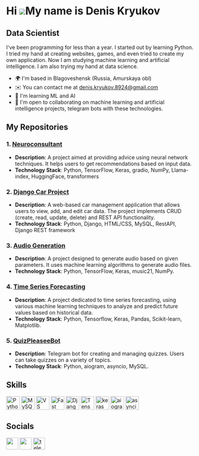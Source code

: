 Hi ![](https://user-images.githubusercontent.com/18350557/176309783-0785949b-9127-417c-8b55-ab5a4333674e.gif)My name is Denis Kryukov
=====================================================================================================================================

Data Scientist
--------------

I've been programming for less than a year. I started out by learning Python. I tried my hand at creating websites, games, and even tried to create my own application. Now I am studying machine learning and artificial intelligence. I am also trying my hand at data science.

* 🌍  I'm based in Blagoveshensk (Russia, Amurskaya obl)
* ✉️  You can contact me at [denis.kryukov.8924@gmail.com](mailto:denis.kryukov.8924@gmail.com)
* 🧠  I'm learning ML and AI
* 🤝  I'm open to collaborating on machine learning and artificial intelligence projects, telegram bots with these technologies.

## My Repositories

### 1. [Neuroconsultant](https://github.com/Davenzy/neuroconsultant)
- **Description**: A project aimed at providing advice using neural network techniques. It helps users to get recommendations based on input data.
- **Technology Stack**: Python, TensorFlow, Keras, gradio, NumPy, Llama-index, HuggingFace, transformers

### 2. [Django Car Project](https://github.com/Davenzy/django_car_project)
- **Description**: A web-based car management application that allows users to view, add, and edit car data. The project implements CRUD (create, read, update, delete) and REST API functionality.
- **Technology Stack**: Python, Django, HTML/CSS, MySQL, RestAPI, Django REST framework

### 3. [Audio Generation](https://github.com/Davenzy/audio_generation)
- **Description**: A project designed to generate audio based on given parameters. It uses machine learning algorithms to generate audio files.
- **Technology Stack**: Python, TensorFlow, Keras, music21, NumPy.

### 4. [Time Series Forecasting](https://github.com/Davenzy/time_series_forecasting)
- **Description**: A project dedicated to time series forecasting, using various machine learning techniques to analyze and predict future values based on historical data.
- **Technology Stack**: Python, Tensorflow, Keras, Pandas, Scikit-learn, Matplotlib.

### 5. [QuizPleaseeBot](https://github.com/Davenzy/QuizPleaseeBot)
- **Description**: Telegram bot for creating and managing quizzes. Users can take quizzes on a variety of topics.
- **Technology Stack**: Python, aiogram, asyncio, MySQL.

## Skills

<p align="left">
  <a href="https://www.python.org/" target="_blank" rel="noreferrer"><img src="https://raw.githubusercontent.com/danielcranney/readme-generator/main/public/icons/skills/python-colored.svg" width="36" height="36" alt="Python" /></a>
  <a href="https://www.mysql.com/" target="_blank" rel="noreferrer"><img src="https://raw.githubusercontent.com/danielcranney/readme-generator/main/public/icons/skills/mysql-colored.svg" width="36" height="36" alt="MySQL" /></a>
  <a href="https://code.visualstudio.com/" target="_blank" rel="noreferrer"><img src="https://raw.githubusercontent.com/danielcranney/readme-generator/main/public/icons/skills/visualstudiocode.svg" width="36" height="36" alt="VS Code" /></a>
  <a href="https://fastapi.tiangolo.com/" target="_blank" rel="noreferrer"><img src="https://raw.githubusercontent.com/danielcranney/readme-generator/main/public/icons/skills/fastapi-colored.svg" width="36" height="36" alt="Fast API" /></a>
  <a href="https://www.djangoproject.com/" target="_blank" rel="noreferrer"><img src="https://raw.githubusercontent.com/danielcranney/readme-generator/main/public/icons/skills/django-colored.svg" width="36" height="36" alt="Django" /></a>
  <a href="https://www.tensorflow.org/" target="_blank" rel="noreferrer"><img src="https://raw.githubusercontent.com/danielcranney/readme-generator/main/public/icons/skills/tensorflow-colored.svg" width="36" height="36" alt="TensorFlow" /></a>
  <a href="https://keras.io/" target="_blank" rel="noreferrer"><img src="https://img.icons8.com/material-outlined/24/keras.png" width="36" height="36" alt="keras"/></a>
  <a href="https://aiogram.dev/" target="_blank" rel="noreferrer"><img src="https://img.icons8.com/color/48/telegram-app--v1.png" width="36" height="36" alt="aiogram"/></a>
  <a href="https://pypi.org/project/asyncio/" target="_blank" rel="noreferrer"><img src="https://img.icons8.com/ios/50/connection-sync.png" width="36" height="36" alt="asyncio"/></a>
</p>

## Socials

<p align="left">
  <a href="https://discord.com/users/davenzy" target="_blank" rel="noreferrer"> <picture> <source media="(prefers-color-scheme: dark)" srcset="undefined" /><source media="(prefers-color-scheme: light)" srcset="https://raw.githubusercontent.com/danielcranney/readme-generator/main/public/icons/socials/discord.svg" /><img src="https://raw.githubusercontent.com/danielcranney/readme-generator/main/public/icons/socials/discord.svg" width="32" height="32" /></picture></a>
  <a href="https://www.github.com/Davenzy" target="_blank" rel="noreferrer"> <picture> <source media="(prefers-color-scheme: dark)" srcset="https://raw.githubusercontent.com/danielcranney/readme-generator/main/public/icons/socials/github-dark.svg" /><source media="(prefers-color-scheme: light)" srcset="https://raw.githubusercontent.com/danielcranney/readme-generator/main/public/icons/socials/github.svg" /> <img src="https://raw.githubusercontent.com/danielcranney/readme-generator/main/public/icons/socials/github.svg" width="32" height="32" /></picture></a>
  <a href="https://t.me/kryukov_dv" target="_blank" rel="noreferrer"><img src="https://img.icons8.com/fluency/48/telegram-app.png" width="32" height="32" alt="telegram"/></a>
</p>

